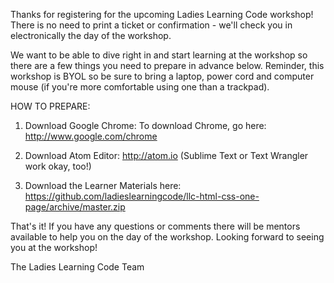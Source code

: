 Thanks for registering for the upcoming Ladies Learning Code workshop! There is no need to print a ticket or confirmation - we'll check you in electronically the day of the workshop.

We want to be able to dive right in and start learning at the workshop so there are a few things you need to prepare in advance below. Reminder, this workshop is BYOL so be sure to bring a laptop, power cord and computer mouse (if you're more comfortable using one than a trackpad).
 
HOW TO PREPARE:
 
1. Download Google Chrome: To download Chrome, go here: http://www.google.com/chrome
 
2. Download Atom Editor: http://atom.io (Sublime Text or Text Wrangler work okay, too!)
 
3. Download the Learner Materials here: https://github.com/ladieslearningcode/llc-html-css-one-page/archive/master.zip
 
That's it! If you have any questions or comments there will be mentors available to help you on the day of the workshop. 
Looking forward to seeing you at the workshop!

The Ladies Learning Code Team
